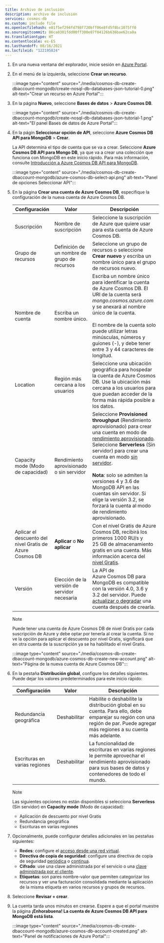 ```yaml
---
title: Archivo de inclusión
description: archivo de inclusión
services: cosmos-db
ms.custom: include file
ms.openlocfilehash: e81f5ef294fd798f720bff06e8fd5f8bc1075ff0
ms.sourcegitcommit: 86ca8301fdd00ff300e87f04126b636bae62ca8a
ms.translationtype: HT
ms.contentlocale: es-ES
ms.lasthandoff: 08/16/2021
ms.locfileid: "122195824"
---
```

1. En una nueva ventana del explorador, inicie sesión en [Azure Portal](https://portal.azure.com/).

2. En el menú de la izquierda, seleccione **Crear un recurso**.
   
   :::image type="content" source="./media/cosmos-db-create-dbaccount-mongodb/create-nosql-db-databases-json-tutorial-0.png" alt-text="Crear un recurso en Azure Portal":::
   
3. En la página **Nuevo**, seleccione **Bases de datos** > **Azure Cosmos DB**.
   
   :::image type="content" source="./media/cosmos-db-create-dbaccount-mongodb/create-nosql-db-databases-json-tutorial-1.png" alt-text="El panel Bases de datos de Azure Portal":::
   
4. En la págin **Seleccionar opción de API**, seleccione **Azure Cosmos DB API para MongoDB** > **Crear**.

   La API determina el tipo de cuenta que se va a crear. Seleccione **Azure Cosmos DB API para Mongo DB**, ya que va a crear una colección que funciona con MongoDB en este inicio rápido. Para más información, consulte [Introducción a Azure Cosmos DB API para MongoDB](../mongodb-introduction.md).

   :::image type="content" source="./media/cosmos-db-create-dbaccount-mongodb/azure-cosmos-db-select-api.png" alt-text="Panel de opciones Seleccionar API":::

5. En la página **Crear una cuenta de Azure Cosmos DB**, especifique la configuración de la nueva cuenta de Azure Cosmos DB.

   |Configuración|Valor|Descripción |
   |---|---|---|
   |Suscripción|Nombre de suscripción|Seleccione la suscripción de Azure que quiere usar para esta cuenta de Azure Cosmos DB. |
   |Grupo de recursos|Definición de un nombre de grupo de recursos|Seleccione un grupo de recursos o seleccione **Crear nuevo** y escriba un nombre único para el grupo de recursos nuevo. |
   |Nombre de cuenta|Escriba un nombre único.|Escriba un nombre único para identificar la cuenta de Azure Cosmos DB. El URI de la cuenta será *mongo.cosmos.azure.com* y se anexará al nombre único de la cuenta.<br><br>El nombre de la cuenta solo puede utilizar letras minúsculas, números y guiones (-), y debe tener entre 3 y 44 caracteres de longitud.|
   |Location|Región más cercana a los usuarios|Seleccione una ubicación geográfica para hospedar la cuenta de Azure Cosmos DB. Use la ubicación más cercana a los usuarios para que puedan acceder de la forma más rápida posible a los datos.|
   |Capacity mode (Modo de capacidad)|Rendimiento aprovisionado o sin servidor|Seleccione **Provisioned throughput** (Rendimiento aprovisionado) para crear una cuenta en modo de [rendimiento aprovisionado](../set-throughput.md). Seleccione **Serverless** (Sin servidor) para crear una cuenta en modo [sin servidor](../serverless.md).<br><br>**Nota**: solo se admiten la versiones 4 y 3.6 de MongoDB API en las cuentas sin servidor. Si elige la versión 3.2, se forzará la cuenta al modo de rendimiento aprovisionado.|
   |Aplicar el descuento del nivel Gratis de Azure Cosmos DB|**Aplicar** o **No aplicar**|Con el nivel Gratis de Azure Cosmos DB, recibirá los primeros 1000 RU/s y 25 GB de almacenamiento gratis en una cuenta. Más información acerca del [nivel Gratis](https://azure.microsoft.com/pricing/details/cosmos-db/).|
   | Versión | Elección de la versión de servidor necesaria | La API de Azure Cosmos DB para MongoDB es compatible con la versión 4.0, 3.6 y 3.2 del servidor. Puede [actualizar o degradar](../mongodb/upgrade-mongodb-version.md) una cuenta después de crearla. |

   > [!NOTE]
   > Puede tener una cuenta de Azure Cosmos DB de nivel Gratis por cada suscripción de Azure y debe optar por tenerla al crear la cuenta. Si no ve la opción para aplicar el descuento por nivel Gratis, significará que en otra cuenta de la suscripción ya se ha habilitado el nivel Gratis.

   :::image type="content" source="./media/cosmos-db-create-dbaccount-mongodb/azure-cosmos-db-create-new-account.png" alt-text="Página de la nueva cuenta de Azure Cosmos DB"::: 

1. En la pestaña **Distribución global**, configure los detalles siguientes. Puede dejar los valores predeterminados para este inicio rápido:

   |Configuración|Valor|Descripción |
   |---|---|---|
   |Redundancia geográfica|Deshabilitar|Habilite o deshabilite la distribución global en su cuenta. Para ello, debe emparejar su región con una región de par. Puede agregar más regiones a su cuenta más adelante.|
   |Escrituras en varias regiones|Deshabilitar|La funcionalidad de escrituras en varias regiones le permite aprovechar el rendimiento aprovisionado para sus bases de datos y contenedores de todo el mundo.|

   > [!NOTE]
   > Las siguientes opciones no están disponibles si selecciona **Serverless** (Sin servidor) en **Capacity mode** (Modo de capacidad):
   > - Aplicación de descuento por nivel Gratis
   > - Redundancia geográfica
   > - Escrituras en varias regiones

1. Opcionalmente, puede configurar detalles adicionales en las pestañas siguientes:

   * **Redes**: configure el [acceso desde una red virtual](../how-to-configure-vnet-service-endpoint.md).
   * **Directiva de copia de seguridad**: configure una directiva de copia de seguridad [periódica](../configure-periodic-backup-restore.md) o [continua](../provision-account-continuous-backup.md).
   * **Cifrado**: use una clave administrada por el servicio o una [clave administrada por el cliente](../how-to-setup-cmk.md#create-a-new-azure-cosmos-account).
   * **Etiquetas**: son pares nombre-valor que permiten categorizar los recursos y ver una facturación consolidada mediante la aplicación de la misma etiqueta en varios recursos y grupos de recursos.

1. Seleccione **Revisar + crear**.

4. La cuenta tarda unos minutos en crearse. Espere a que el portal muestre la página **¡Enhorabuena! La cuenta de Azure Cosmos DB API para MongoDB está lista**.

   :::image type="content" source="./media/cosmos-db-create-dbaccount-mongodb/azure-cosmos-db-account-created.png" alt-text="Panel de notificaciones de Azure Portal"::: 

